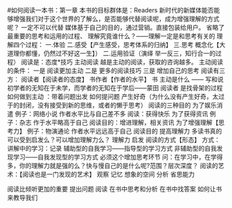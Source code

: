 #如何阅读一本书：第一章
本书的目标群体是：Readers
新时代的新媒体能否能够增强我们对于这个世界的了解么，是否能够代替阅读呢，成为增强理解的方式呢？
一定不可以代替
媒体基于自己的目的，通过营销。直接包装给用户。
省略了最重要的思考和运用的过程、
理解究竟谁什么？——理解一定是和思考有关的
理解四个过程：
    一.体验
    二.感受【产生感受，思考体系的归纳】
    三.思考 概念化【大道理你都懂，仍然过不好这一生】）
    二.运用验证（演绎 举一反三，知行合一的过程）
阅读是：态度*技巧
主动阅读 越是主动的阅读，获取的咨询越多。
主动阅读的条件：
    一是 阅读更加主动
    二是 更多的阅读技巧
    三是 增加自己的思考
阅读有三方：
阅读者【阅读者的态度】
书作者【作者的水平】
书
主动是什么 ——  写和说
初学者的无知在于未学，而学者的无知在于学后——蒙田
阅读者 是找骨架的过程
如何做到主动 ：带着问题出发
如何提问题
产生好奇（为什么没有产生好奇，太过于的封闭，没有接受到新的思维，或者的懒于思考）
阅读的三种目的
为了娱乐消遣
例子：网络小说
作者水平比与自己差不多
阅读：获得快乐
为了获得资讯
例子：杂志
作于水平略高于自己
阅读目的：增进理解，相关资讯
为了增强理解【思考力】
例子：物演通论
作者水平远远高于自己
阅读目的 提高理解力
多读书真的可以受到启发么？可以增加理解力么？
理解力
启发
阅读的方式【形态】
方式：
讲解中的学习：记录
辅助型的自我学习——指导型的学习方式
非辅助型的自我发现学习——自我发现型的学习方式
必须这个增加思考环节
问：在学习中，在学得多，你的理解力就是强的么？快与慢自己的是什么呢?范围？层次深度？
阅读的艺术：【阅读也是一门发现的艺术】
观察
记忆
想象的空间
分析
省思能力

阅读比倾听更加的重要
提出问题
阅读
在书中思考和分析
在书中找答案
如何让书来教导我们
